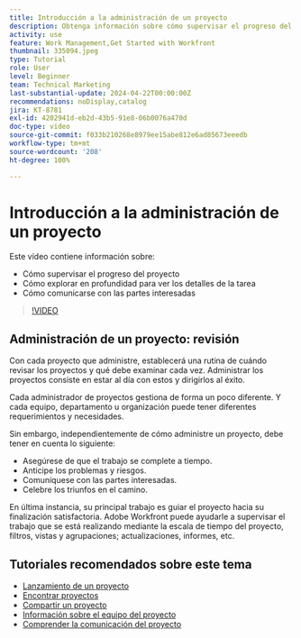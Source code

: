 ```yaml
---
title: Introducción a la administración de un proyecto
description: Obtenga información sobre cómo supervisar el progreso del proyecto, profundizar para ver los detalles de las tareas y cómo comunicarse con las partes interesadas.
activity: use
feature: Work Management,Get Started with Workfront
thumbnail: 335094.jpeg
type: Tutorial
role: User
level: Beginner
team: Technical Marketing
last-substantial-update: 2024-04-22T00:00:00Z
recommendations: noDisplay,catalog
jira: KT-8781
exl-id: 4202941d-eb2d-43b5-91e8-06b0076a470d
doc-type: video
source-git-commit: f033b210268e8979ee15abe812e6ad85673eeedb
workflow-type: tm+mt
source-wordcount: '208'
ht-degree: 100%

---
```


# Introducción a la administración de un proyecto

Este vídeo contiene información sobre:

* Cómo supervisar el progreso del proyecto
* Cómo explorar en profundidad para ver los detalles de la tarea
* Cómo comunicarse con las partes interesadas

>[!VIDEO](https://video.tv.adobe.com/v/335094/?quality=12&learn=on)

## Administración de un proyecto: revisión

Con cada proyecto que administre, establecerá una rutina de cuándo revisar los proyectos y qué debe examinar cada vez. Administrar los proyectos consiste en estar al día con estos y dirigirlos al éxito.

Cada administrador de proyectos gestiona de forma un poco diferente. Y cada equipo, departamento u organización puede tener diferentes requerimientos y necesidades.

Sin embargo, independientemente de cómo administre un proyecto, debe tener en cuenta lo siguiente:

* Asegúrese de que el trabajo se complete a tiempo.
* Anticipe los problemas y riesgos.
* Comuníquese con las partes interesadas.
* Celebre los triunfos en el camino.

En última instancia, su principal trabajo es guiar el proyecto hacia su finalización satisfactoria. Adobe Workfront puede ayudarle a supervisar el trabajo que se está realizando mediante la escala de tiempo del proyecto, filtros, vistas y agrupaciones; actualizaciones, informes, etc.

<!---
learn more urls
3 universal principles of project management
What is a project manager?
Project management knowledge areas
9 best practices for effective project management
10 work management problems and how to solve them
--->

## Tutoriales recomendados sobre este tema

* [Lanzamiento de un proyecto](/help/manage-work/projects/take-a-project-live.md)
* [Encontrar proyectos](/help/manage-work/projects/find-projects.md)
* [Compartir un proyecto](/help/manage-work/projects/share-a-project.md)
* [Información sobre el equipo del proyecto](/help/manage-work/projects/understand-the-project-team.md)
* [Comprender la comunicación del proyecto](/help/manage-work/projects/understand-project-communication.md)
